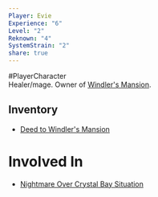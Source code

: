 ```yaml
---  
Player: Evie  
Experience: "6"  
Level: "2"  
Reknown: "4"  
SystemStrain: "2"  
share: true  
---  
```

#PlayerCharacter   
Healer/mage. Owner of [Windler's Mansion](Windler's%20Mansion.md).  
## Inventory  
- [Deed to Windler's Mansion](../Items/Deed%20to%20Windler's%20Mansion.md)  
  
# Involved In  
- [Nightmare Over Crystal Bay Situation](Nightmare%20Over%20Crystal%20Bay%20Situation.md)  
  
